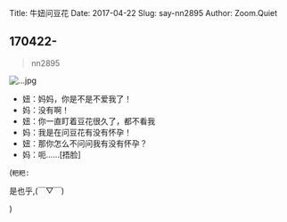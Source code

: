 Title: 牛妞问豆花
Date: 2017-04-22
Slug: say-nn2895
Author: Zoom.Quiet


## 170422-
> nn2895


![...jpg](http://momoko.zoomquiet.top/niuniu-albums/nn2017/170422-nn2895.jpeg?imageView2/2/w/360)


- 妞：妈妈，你是不是不爱我了！
- 妈：没有啊！
- 妞：你一直盯着豆花很久了，都不看我
- 妈：我是在问豆花有没有怀孕！
- 妞：那你怎么不问问我有没有怀孕？
- 妈：呃……[捂脸]


(`粑粑:` 

是也乎,(￣▽￣)



)
